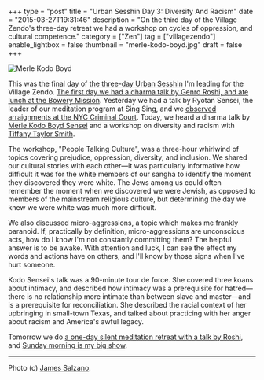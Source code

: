 +++
type = "post"
title = "Urban Sesshin Day 3: Diversity And Racism"
date = "2015-03-27T19:31:46"
description = "On the third day of the Village Zendo's three-day retreat we had a workshop on cycles of oppression, and cultural competence."
category = ["Zen"]
tag = ["villagezendo"]
enable_lightbox = false
thumbnail = "merle-kodo-boyd.jpg"
draft = false
+++

<p><img style="display:block; margin-left:auto; margin-right:auto;" src="merle-kodo-boyd.jpg" alt="Merle Kodo Boyd" title="Merle Kodo Boyd" /></p>
<p>This was the final day of <a href="http://villagezendo.org/2014/10/urban-sesshin-4/">the three-day Urban Sesshin</a> I'm leading for the Village Zendo. <a href="/urban-sesshin-day-1-bowery-mission/">The first day we had a dharma talk by Genro Roshi, and ate lunch at the Bowery Mission</a>. Yesterday we had a talk by Ryotan Sensei, the leader of our meditation program at Sing Sing, and we <a href="/urban-sesshin-day-2-nyc-criminal-court/">observed arraignments at the NYC Criminal Court</a>. Today, we heard a dharma talk by <a href="https://en.wikipedia.org/wiki/Merle_Kodo_Boyd">Merle Kodo Boyd Sensei</a> and a workshop on diversity and racism with <a href="https://www.linkedin.com/company/culture-learning-partners">Tiffany Taylor Smith</a>.</p>
<p>The workshop, "People Talking Culture", was a three-hour whirlwind of topics covering prejudice, oppression, diversity, and inclusion. We shared our cultural stories with each other&mdash;it was particularly informative how difficult it was for the white members of our sangha to identify the moment they discovered they were white. The Jews among us could often remember the moment when we discovered we were Jewish, as opposed to members of the mainstream religious culture, but determining the day we knew we were white was much more difficult.</p>
<p>We also discussed micro-aggressions, a topic which makes me frankly paranoid. If, practically by definition, micro-aggressions are unconscious acts, how do I know I'm not constantly committing them? The helpful answer is to be awake. With attention and luck, I can see the effect my words and actions have on others, and I'll know by those signs when I've hurt someone.</p>
<p>Kodo Sensei's talk was a 90-minute tour de force. She covered three koans about intimacy, and described how intimacy was a prerequisite for hatred&mdash;there is no relationship more intimate than between slave and master&mdash;and is a prerequisite for reconciliation. She described the racial context of her upbringing in small-town Texas, and talked about practicing with her anger about racism and America's awful legacy.</p>
<p>Tomorrow we do <a href="http://villagezendo.org/2014/10/zazenkai-4/">a one-day silent meditation retreat with a talk by Roshi</a>, and <a href="http://villagezendo.org/2014/10/shuso-hossen-for-a-jesse-jiryu-davis/">Sunday morning is my big show</a>.</p>
<hr />
<p>Photo (c) <a href="http://www.salzanophoto.com/">James Salzano</a>.</p>

